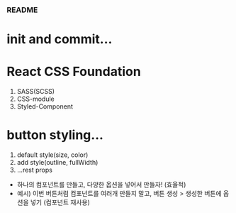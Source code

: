 ### README

# init and commit...

# React CSS Foundation

1. SASS(SCSS)
2. CSS-module
3. Styled-Component

# button styling...

1. default style(size, color)
2. add style(outline, fullWidth)
3. ...rest props

- 하나의 컴포넌트를 만들고, 다양한 옵션을 넣어서 만들자! (효율적)
- 예시) 이번 버튼처럼 컴포넌트를 여러개 만들지 말고, 버튼 생성 > 생성한 버튼에 옵션을 넣기 (컴포넌트 재사용)
